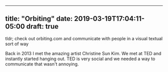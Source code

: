 
---
title: "Orbiting"
date: 2019-03-19T17:04:11-05:00
draft: true
---

tldr; check out orbiting.com and communicate with people in a visual textual sort of way

Back in 2013 I met the amazing artist Christine Sun Kim. We met at TED and instantly started hanging out. TED is very social and we needed a way to communicate that wasn't annoying. 


